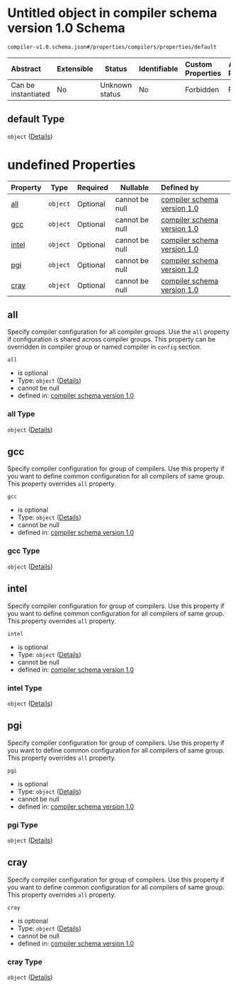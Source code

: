# Untitled object in compiler schema version 1.0 Schema

```txt
compiler-v1.0.schema.json#/properties/compilers/properties/default
```




| Abstract            | Extensible | Status         | Identifiable | Custom Properties | Additional Properties | Access Restrictions | Defined In                                                                             |
| :------------------ | ---------- | -------------- | ------------ | :---------------- | --------------------- | ------------------- | -------------------------------------------------------------------------------------- |
| Can be instantiated | No         | Unknown status | No           | Forbidden         | Forbidden             | none                | [compiler-v1.0.schema.json\*](../out/compiler-v1.0.schema.json "open original schema") |

## default Type

`object` ([Details](compiler-v1-properties-compilers-properties-default.md))

# undefined Properties

| Property        | Type     | Required | Nullable       | Defined by                                                                                                                                                              |
| :-------------- | -------- | -------- | -------------- | :---------------------------------------------------------------------------------------------------------------------------------------------------------------------- |
| [all](#all)     | `object` | Optional | cannot be null | [compiler schema version 1.0](compiler-v1-definitions-default_compiler_all.md "compiler-v1.0.schema.json#/properties/compilers/properties/default/properties/all")      |
| [gcc](#gcc)     | `object` | Optional | cannot be null | [compiler schema version 1.0](compiler-v1-definitions-default_compiler_config.md "compiler-v1.0.schema.json#/properties/compilers/properties/default/properties/gcc")   |
| [intel](#intel) | `object` | Optional | cannot be null | [compiler schema version 1.0](compiler-v1-definitions-default_compiler_config.md "compiler-v1.0.schema.json#/properties/compilers/properties/default/properties/intel") |
| [pgi](#pgi)     | `object` | Optional | cannot be null | [compiler schema version 1.0](compiler-v1-definitions-default_compiler_config.md "compiler-v1.0.schema.json#/properties/compilers/properties/default/properties/pgi")   |
| [cray](#cray)   | `object` | Optional | cannot be null | [compiler schema version 1.0](compiler-v1-definitions-default_compiler_config.md "compiler-v1.0.schema.json#/properties/compilers/properties/default/properties/cray")  |

## all

Specify compiler configuration for all compiler groups. Use the `all` property if configuration is shared across compiler groups. This property can be overridden in compiler group or named compiler in `config` section.


`all`

-   is optional
-   Type: `object` ([Details](compiler-v1-definitions-default_compiler_all.md))
-   cannot be null
-   defined in: [compiler schema version 1.0](compiler-v1-definitions-default_compiler_all.md "compiler-v1.0.schema.json#/properties/compilers/properties/default/properties/all")

### all Type

`object` ([Details](compiler-v1-definitions-default_compiler_all.md))

## gcc

Specify compiler configuration for group of compilers. Use this property if you want to define common configuration for all compilers of same group. This property overrides `all` property. 


`gcc`

-   is optional
-   Type: `object` ([Details](compiler-v1-definitions-default_compiler_config.md))
-   cannot be null
-   defined in: [compiler schema version 1.0](compiler-v1-definitions-default_compiler_config.md "compiler-v1.0.schema.json#/properties/compilers/properties/default/properties/gcc")

### gcc Type

`object` ([Details](compiler-v1-definitions-default_compiler_config.md))

## intel

Specify compiler configuration for group of compilers. Use this property if you want to define common configuration for all compilers of same group. This property overrides `all` property. 


`intel`

-   is optional
-   Type: `object` ([Details](compiler-v1-definitions-default_compiler_config.md))
-   cannot be null
-   defined in: [compiler schema version 1.0](compiler-v1-definitions-default_compiler_config.md "compiler-v1.0.schema.json#/properties/compilers/properties/default/properties/intel")

### intel Type

`object` ([Details](compiler-v1-definitions-default_compiler_config.md))

## pgi

Specify compiler configuration for group of compilers. Use this property if you want to define common configuration for all compilers of same group. This property overrides `all` property. 


`pgi`

-   is optional
-   Type: `object` ([Details](compiler-v1-definitions-default_compiler_config.md))
-   cannot be null
-   defined in: [compiler schema version 1.0](compiler-v1-definitions-default_compiler_config.md "compiler-v1.0.schema.json#/properties/compilers/properties/default/properties/pgi")

### pgi Type

`object` ([Details](compiler-v1-definitions-default_compiler_config.md))

## cray

Specify compiler configuration for group of compilers. Use this property if you want to define common configuration for all compilers of same group. This property overrides `all` property. 


`cray`

-   is optional
-   Type: `object` ([Details](compiler-v1-definitions-default_compiler_config.md))
-   cannot be null
-   defined in: [compiler schema version 1.0](compiler-v1-definitions-default_compiler_config.md "compiler-v1.0.schema.json#/properties/compilers/properties/default/properties/cray")

### cray Type

`object` ([Details](compiler-v1-definitions-default_compiler_config.md))
